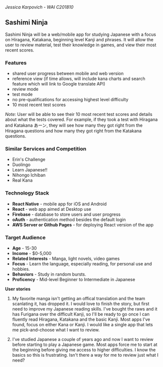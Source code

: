 *Jessica Karpovich* - *WAI C201810*

## Sashimi Ninja
Sashimi Ninja will be a web/mobile app for studying Japanese with a focus on Hiragana, Katakana, beginning level Kanji and phrases. It will allow the user to review material, test their knowledge in games, and view their most recent scores.

### Features
- shared user progress between mobile and web version
- reference view (if time allows, will include kana charts and search feature which will link to Google translate API)
- review mode
- test mode
- no pre-qualifications for accessing highest level difficulty
- 10 most recent test scores

*Note:* User will be able to see their 10 most recent test scores and details about what the tests covered. For example, if they took a test with Hiragana and Katakana あーン, they will see how many they got right from the Hiragana questions and how many they got right from the Katakana questions.

### Similar Services and Competition
- Erin's Challenge
- Duolingo
- Learn Japanese!!
- Nihongo Ichiban
- Real Kana

### Technology Stack
- **React Native** - mobile app for iOS and Android
- **React** - web app aimed at Desktop use
- **Firebase** - database to store users and user progress
- **oAuth** - authentication method besides the default login
- **AWS Server or Github Pages** - for deploying React version of the app

### Target Audience
- **Age** - 15-30
- **Income** - $0-5,000
- **Related Interests** - Manga, light novels, video games
- **Focus** - Learn the language, especially reading, for personal use and hobbies.
- **Behaviors** - Study in random bursts.
- **Proficency** - Mid-level Beginner to Intermediate in Japanese

**User stories**

1. My favorite manga isn't getting an offical translation and the team scanlating it, has dropped it. I would love to finish the story, but first need to improve my Japanese reading skills. I've bought the raws and it has Furigana over the difficult Kanji, so I'll be ready to go once I can fluently read Hiragana, Katakana and the basic Kanji. Most apps I've found, focus on either Kana or Kanji. I would like a single app that lets me pick-and-choose what I want to review.

2. I've studied Japanese a couple of years ago and now I want to review before starting to play a Japanese game. Most apps force me to start at the beginning before giving me access to higher difficulties. I know the basics so this is frustrating. Isn't there a way for me to review just what I need?